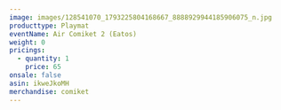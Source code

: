```yaml
---
image: images/128541070_1793225804168667_8888929944185906075_n.jpg
producttype: Playmat
eventName: Air Comiket 2 (Eatos)
weight: 0
pricings:
  - quantity: 1
    price: 65
onsale: false
asin: ikweJkoMH
merchandise: comiket
---
```

